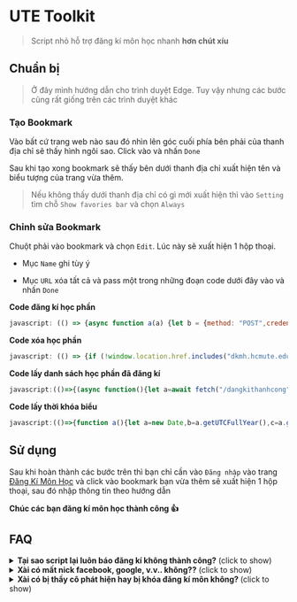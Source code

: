 # UTE Toolkit
> Script nhỏ hỗ trợ đăng kí môn học nhanh **hơn chút xíu**


## Chuẩn bị
> Ở đây mình hướng dẫn cho trình duyệt Edge. Tuy vậy nhưng các bước cũng rất giống trên các trình duyệt khác

### Tạo Bookmark

Vào bất cứ trang web nào sau đó nhìn lên góc cuối phía bên phải của thanh địa chỉ sẽ thấy hình ngôi sao. Click vào và nhấn `Done`

Sau khi tạo xong bookmark sẽ thấy bên dưới thanh địa chỉ xuất hiện tên và biểu tượng của trang vừa thêm. 

> Nếu không thấy dưới thanh địa chỉ có gì mới xuất hiện thì vào `Setting` tìm chỗ `Show favories bar` và chọn `Always`
   
### Chỉnh sửa Bookmark
   
Chuột phải vào bookmark và chọn `Edit`. Lúc này sẽ xuất hiện 1 hộp thoại.

   * Mục `Name` ghi tùy ý

   * Mục `URL` xóa tất cả và pass một trong những đoạn code dưới đây vào và nhấn `Done`

**Code đăng kí học phần**
```javascript
javascript: (() => {async function a(a) {let b = {method: "POST",credentials: "same-origin",headers: {"Content-Type": "application/x-www-form-urlencoded"},redirect: "error",body: new URLSearchParams({CurriculumID: a.curriculumID,StudyUnitID: a.studyUnitID,hdID: a.hdID,[a.name]: "on"})},c = await fetch("/DangKiNgoaiKeHoach/DanhSachLopHocPhanPost?Length=18", b);return c.text()}async function b(a) {let b = "/DangKiNgoaiKeHoach/DanhSachLopHocPhan/" + a + "?CurriculumID=" + a.slice(3) + "&t=" + Math.random(),c = await fetch(b, {method: "GET",credentials: "same-origin",redirect: "error"});return c.text()}async function c(a, c) {return await new Promise((e, f) => {if (!localStorage.getItem(c)) b(a).then(a => {e(d(a, c))}).catch(() => {f()});else {let a = JSON.parse(localStorage.getItem(c));e(Object.assign({}, a))}})}function d(a, b) {let c, d, e = new DOMParser().parseFromString(a, "text/html"),f = e.querySelector("#StudyUnitID").value,g = e.querySelector("#CurriculumID").value,h = !1,i = [],j = e.querySelectorAll(".trhover");for (row of j) {if (!0 === h) break;let a = row.querySelectorAll("td");if (a[2].innerText == b) {row.querySelector(".classCheckChon").disabled ? h = null : (c = row.querySelector(".classCheckChon").id + "|", d = row.querySelector(".classCheckChon").name, h = !0);break}i.push(a[2].innerText)}let k = {found: h,studyUnitID: f,curriculumID: g,hdID: c,name: d,availableCourseCodes: i};return localStorage.setItem(b, JSON.stringify(k)), k}function e() {let a = new Date,b = a.getUTCFullYear() % 100,c = a.getUTCMonth();return 2 > c ? --b + "2" : b + "1"}if (!location.href.includes("dkmh.hcmute.edu.vn")) return void alert("B\u1EA1n h\xE3y \u0111\u0103ng nh\u1EADp v\xE0o trang dkmh.hcmute.edu.vn tr\u01B0\u1EDBc khi ch\u1EA1y script n\xE0y");if (null == document.querySelector("#id_menu2")) return void alert("H\xE3y \u0111\u0103ng nh\u1EADp tr\u01B0\u1EDBc khi ch\u1EA1y script");let f = prompt("Nh\u1EADp m\xE3 l\u1EDBp h\u1ECDc ph\u1EA7n (MaMonHoc_MaLop). N\u1EBFu nh\u1EADp nhi\u1EC1u m\xF4n th\xEC ph\xE2n c\xE1ch nhau b\u1EB1ng kho\u1EA3ng tr\u1EAFng. V\xED d\u1EE5: ADNT330580_01CLC ADPL331379_03CLC");null == f || "" == f || (f = f.replace(/\s+/g, " ").trim().split(" "), setInterval(() => {for (const b of f) {let d = e() + b.split("_")[0];c(d, b).then(c => {!1 === c.found ? (prompt("Kh\xF4ng t\xECm th\u1EA5y h\u1ECDc ph\u1EA7n ph\xF9 h\u1EE3p cho m\xE3 m\xF4n h\u1ECDc " + b + "\nDanh s\xE1ch h\u1ECDc ph\u1EA7n c\xF3 s\u1EB5n: ", c.availableCourseCodes), f = f.filter(a => a != b)) : !0 === c.found && (f = f.filter(a => a != b), a(c).then(a => {let c = new DOMParser().parseFromString(a, "text/html"),d = c.querySelector("p").innerText;d && alert(d + "M\xE3 l\u1EDBp h\u1ECDc ph\u1EA7n: " + b)}).catch(() => {alert("\u0110\u0103ng k\xED kh\xF4ng th\xE0nh c\xF4ng, vui l\xF2ng \u0111\u0103ng nh\u1EADp l\u1EA1i.\nM\xE3 l\u1EDBp h\u1ECDc ph\u1EA7n: " + b)}))}).catch(() => {alert("\u0110\u0103ng k\xED kh\xF4ng th\xE0nh c\xF4ng, vui l\xF2ng \u0111\u0103ng nh\u1EADp l\u1EA1i.\nM\xE3 l\u1EDBp h\u1ECDc ph\u1EA7n: " + b)})}}, 5e3))})();
```

**Code xóa học phần**
```javascript
javascript: (() => {if (!window.location.href.includes("dkmh.hcmute.edu.vn")) return void alert("Bạn hãy đăng nhập vào trang dkmh.hcmute.edu.vn trước khi chạy script này");if (null == document.querySelector("#id_menu2")) return void alert("Hãy đăng nhập trước khi chạy script");let n = prompt("Nhập kì học.\nVí dụ: năm học 2021-2022, kì 2 thì nhập 212");if (null == n || "" == n) return;let h = prompt("Nhập mã môn học. Nếu nhập nhiều môn thì phân cách nhau bằng khoảng trắng. Ví dụ: ADNT330580 ADPL331379");if (null == h || "" == h) return;h = h.replace(/\s+/g, " ").trim().split(" ");for (let e = 0; e < h.length; e++) XoaHocPhan(h[e])})();
```

**Code lấy danh sách học phần đã đăng kí**
```javascript
javascript:(()=>{(async function(){let a=await fetch("/dangkithanhcong",{method:"GET",credentials:"same-origin",redirect:"error"});return a.text()})().then(a=>{let b=new DOMParser().parseFromString(a,"text/html"),c=b.querySelectorAll("table");c[0].style.setProperty("background-color","white"),c[1].style.setProperty("background-color","white"),document.body.insertAdjacentElement("afterbegin",c[1]),document.body.insertAdjacentElement("afterbegin",c[0]),scroll({top:0,behavior:"smooth"})}).catch(()=>{alert("Kh\xF4ng l\u1EA5y \u0111\u01B0\u1EE3c danh s\xE1ch m\xF4n h\u1ECDc \u0111\xE3 \u0111\u0103ng k\xED , vui l\xF2ng \u0111\u0103ng nh\u1EADp l\u1EA1i.")}),alert("Nh\u1EA5n OK sau \u0111\xF3 \u0111\u1EE3i m\u1ED9t l\xFAc s\u1EBD c\xF3 k\u1EBFt qu\u1EA3")})();
```

**Code lấy thời khóa biểu**
```javascript
javascript:(()=>{function a(){let a=new Date,b=a.getUTCFullYear(),c=a.getUTCMonth();return 2>c?{yearStudy:b-1+"-"+b,termID:"HK02",week:10}:{YearStudy:b+"-"+b+1,TermID:"HK01",Week:35}}(async function(){let b=a(),c=new URLSearchParams({YearStudy:b.yearStudy,TermID:b.termID,Week:b.week}),d="/ThoiKhoaBieu/HienthiTKB?"+c.toString(),e=await fetch(d,{redirect:"error",credentials:"same-origin"});return e.text()})().then(a=>{let b=new DOMParser().parseFromString(a,"text/html"),c=b.querySelector("div");c.style.backgroundColor="white",document.body.insertAdjacentElement("afterbegin",c),scroll({top:0,behavior:"smooth"})}).catch(()=>{alert("Kh\xF4ng l\u1EA5y \u0111\u01B0\u1EE3c th\u1EDDi kh\xF3a bi\u1EC3u, vui l\xF2ng \u0111\u0103ng nh\u1EADp l\u1EA1i.")})})();
```

## Sử dụng

Sau khi hoàn thành các bước trên thì bạn chỉ cần vào `Đăng nhập` vào trang [Đăng Kí Môn Học](https://dkmh.hcmute.edu.vn/) và click vào bookmark bạn vừa thêm sẽ xuất hiện 1 hộp thoại, sau đó nhập thông tin theo hướng dẫn

**Chúc các bạn đăng kí môn học thành công 👍**

## FAQ
<details>
   <summary><b>Tại sao script lại luôn báo đăng kí không thành công?</b> (click to show)</summary>
   
Đây không phải công cụ thần thánh gì, nó chỉ giúp bạn bỏ qua một số bước để giúp cho việc đăng kí trở nên nhanh hơn, phần lớn đều phải phụ thuộc vào trang web trường và tốc độ mạng của bạn.
   
</details>

<details>
   <summary><b>Xài có mất nick facebook, google, v.v.. không??</b> (click to show)</summary>
   
Đương nhiên là không. Do script được viết bằng javascript, mà javascript thì trang nào cũng có. Nếu mà dễ mất nick vậy thì các bạn vào xem phim sẽ gầy chắc có khi mất cả trăm nick rồi.
   
</details>

<details>
   <summary><b>Xài có bị thầy cô phát hiện hay bị khóa đăng kí môn không? </b> (click to show)</summary>
   
Cái này mình không chắc nhưng có thể bị, nếu các bạn spam đăng kí quá nhiều trong một lần đăng nhập thì có thể bị block. Mà chỉ có thể nếu nhà trường có triển khai chức năng phát hiện :))
   
</details>

